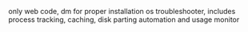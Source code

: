 only web code, dm for proper installation
os troubleshooter, includes process tracking, caching, disk parting automation and usage monitor
